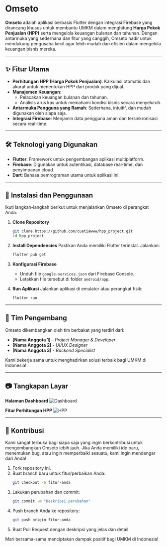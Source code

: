 # Omseto

**Omseto** adalah aplikasi berbasis Flutter dengan integrasi Firebase yang dirancang khusus untuk membantu UMKM dalam menghitung **Harga Pokok Penjualan (HPP)** serta mengelola keuangan bulanan dan tahunan. Dengan antarmuka yang sederhana dan fitur yang canggih, Omseto hadir untuk mendukung pengusaha kecil agar lebih mudah dan efisien dalam mengelola keuangan bisnis mereka.

---

## ✨ Fitur Utama

- **Perhitungan HPP (Harga Pokok Penjualan)**: Kalkulasi otomatis dan akurat untuk menentukan HPP dari produk yang dijual.
- **Manajemen Keuangan**:
  - Pelacakan keuangan bulanan dan tahunan.
  - Analisis arus kas untuk memahami kondisi bisnis secara menyeluruh.
- **Antarmuka Pengguna yang Ramah**: Sederhana, intuitif, dan mudah digunakan oleh siapa saja.
- **Integrasi Firebase**: Menjamin data pengguna aman dan tersinkronisasi secara real-time.

---

## 🛠️ Teknologi yang Digunakan

- **Flutter**: Framework untuk pengembangan aplikasi multiplatform.
- **Firebase**: Digunakan untuk autentikasi, database real-time, dan penyimpanan cloud.
- **Dart**: Bahasa pemrograman utama untuk aplikasi ini.

---

## 🚀 Instalasi dan Penggunaan

Ikuti langkah-langkah berikut untuk menjalankan Omseto di perangkat Anda:

1. **Clone Repository**
   ```bash
   git clone https://github.com/cuatiawww/hpp_project.git
   cd hpp_project
   ```

2. **Install Dependencies**
   Pastikan Anda memiliki Flutter terinstal. Jalankan:
   ```bash
   flutter pub get
   ```

3. **Konfigurasi Firebase**
   - Unduh file `google-services.json` dari Firebase Console.
   - Letakkan file tersebut di folder `android/app`.

4. **Run Aplikasi**
   Jalankan aplikasi di emulator atau perangkat fisik:
   ```bash
   flutter run
   ```

---

## 👥 Tim Pengembang

Omseto dikembangkan oleh tim berbakat yang terdiri dari:

- **[Nama Anggota 1]** - *Project Manager & Developer*
- **[Nama Anggota 2]** - *UI/UX Designer*
- **[Nama Anggota 3]** - *Backend Specialist*

Kami bekerja sama untuk menghadirkan solusi terbaik bagi UMKM di Indonesia!

---

## 📷 Tangkapan Layar

**Halaman Dashboard**
![Dashboard](link-gambar-dashboard)

**Fitur Perhitungan HPP**
![HPP](link-gambar-hpp)

---

## 🤝 Kontribusi

Kami sangat terbuka bagi siapa saja yang ingin berkontribusi untuk mengembangkan Omseto lebih jauh. Jika Anda memiliki ide baru, menemukan bug, atau ingin memperbaiki sesuatu, kami ingin mendengar dari Anda!

1. Fork repository ini.
2. Buat branch baru untuk fitur/perbaikan Anda:
   ```bash
   git checkout -b fitur-anda
   ```
3. Lakukan perubahan dan commit:
   ```bash
   git commit -m "Deskripsi perubahan"
   ```
4. Push branch Anda ke repository:
   ```bash
   git push origin fitur-anda
   ```
5. Buat Pull Request dengan deskripsi yang jelas dan detail.

Mari bersama-sama menciptakan dampak positif bagi UMKM di Indonesia!
